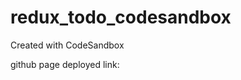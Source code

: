# redux_todo_codesandbox

Created with CodeSandbox

github page deployed link: <a href="https://kalpit1998.github.io/csb-pw730i/" target="_blank" >
